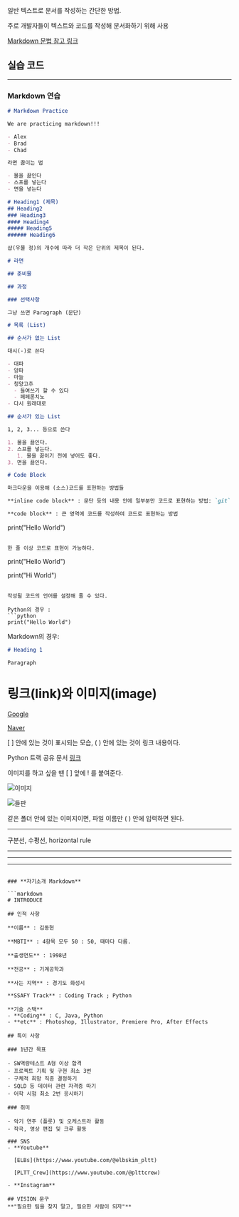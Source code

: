 일반 텍스트로 문서를 작성하는 간단한 방법. 

주로 개발자들이 텍스트와 코드를 작성해 문서화하기 위해 사용

[Markdown 문법 참고 링크](https://www.markdownguide.org/basic-syntax/)

## **실습 코드**

---

### **Markdown 연습**

```markdown
# Markdown Practice

We are practicing markdown!!!

- Alex
- Brad
- Chad

라면 끓이는 법

- 물을 끓인다
- 스프를 넣는다
- 면을 넣는다

# Heading1 (제목)
## Heading2
### Heading3
#### Heading4
##### Heading5
###### Heading6

샵(우물 정)의 개수에 따라 더 작은 단위의 제목이 된다.

# 라면

## 준비물

## 과정

### 선택사항

그냥 쓰면 Paragraph (문단)

# 목록 (List)

## 순서가 없는 List

대시(-)로 쓴다

- 대파
- 양파
- 마늘
- 청양고추
  - 들여쓰기 할 수 있다
  - 페페론치노
- 다시 원래대로

## 순서가 있는 List

1, 2, 3... 등으로 쓴다

1. 물을 끓인다.
2. 스프를 넣는다.
   1. 물을 끓이기 전에 넣어도 좋다.
3. 면을 끓인다.

# Code Block

마크다운을 이용해 (소스)코드를 표현하는 방법들

**inline code block** : 문단 등의 내용 안에 일부분만 코드로 표현하는 방법: `git`, `python`, `vscode`

**code block** : 큰 영역에 코드를 작성하여 코드로 표현하는 방법
```
print("Hello World")
```

한 줄 이상 코드로 표현이 가능하다.
```
print("Hello World")

print("Hi World")
```

작성될 코드의 언어를 설정해 줄 수 있다.

Python의 경우 :
```python
print("Hello World")
```

Markdown의 경우:
```md
# Heading 1

Paragraph
```

# 링크(link)와 이미지(image)

[Google](https://www.google.com)

[Naver](https://www.naver.com)

[ ] 안에 있는 것이 표시되는 모습, ( ) 안에 있는 것이 링크 내용이다.

Python 트랙 공유 문서 [링크](https://abit.ly/pb-document)

이미지를 하고 싶을 땐 [ ] 앞에 ! 를 붙여준다.

![이미지](https://picsum.photos/200/300)

![들판](103-200x300.jpg)

같은 폴더 안에 있는 이미지이면, 파일 이름만 ( ) 안에 입력하면 된다.

---

구분선, 수평선, horizontal rule

---

---

---
```

### **자기소개 Markdown**

```markdown
# INTRODUCE

## 인적 사항

**이름** : 김동현

**MBTI** : 4항목 모두 50 : 50, 때마다 다름.

**출생연도** : 1998년

**전공** : 기계공학과

**사는 지역** : 경기도 화성시

**SSAFY Track** : Coding Track ; Python

**기술 스택**
- **Coding** : C, Java, Python
- **etc** : Photoshop, Illustrator, Premiere Pro, After Effects

## 특이 사항

### 1년간 목표

- SW역량테스트 A형 이상 합격
- 프로젝트 기획 및 구현 최소 3번
- 구체적 희망 직종 결정하기
- SQLD 등 데이터 관련 자격증 따기
- 어학 시험 최소 2번 응시하기

### 취미

- 악기 연주 (플룻) 및 오케스트라 활동
- 작곡, 영상 편집 및 크루 활동

### SNS
- **Youtube**

  [ELBs](https://www.youtube.com/@elbskim_pltt) 
  
  [PLTT_Crew](https://www.youtube.com/@plttcrew)

- **Instagram**

## VISION 문구
**"필요한 팀을 찾지 말고, 필요한 사람이 되자"**
```
